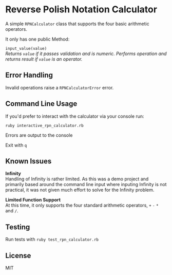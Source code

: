 # Reverse Polish Notation Calculator
  
A simple `RPNCalculator` class that supports the four basic arithmetic operators.

It only has one public Method:
  
`input_value(value)`  
_Returns `value` if it passes validation and is numeric. Performs operation and returns result if `value` is an operator._

## Error Handling

Invalid operations raise a `RPNCalculatorError` error.


## Command Line Usage

If you'd prefer to interact with the calculator via your console run:

    ruby interactive_rpn_calculator.rb

Errors are output to the console

Exit with `q`

## Known Issues

**Infinity**  
Handling of Infinity is rather limited. As this was a demo project and primarily based around the command line input where inputing Infinity is not practical, it was not given much effort to solve for the Infinity problem.

**Limited Function Support**  
At this time, it only supports the four standard arithmetic operators, `+` `-` `*` and `/`.

## Testing

Run tests with `ruby test_rpn_calculator.rb`

## License

MIT